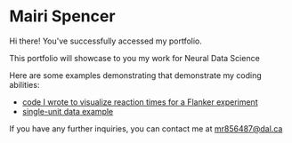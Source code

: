 # Mairi Spencer

Hi there! You've successfully accessed my portfolio.

This portfolio will showcase to you my work for Neural Data Science

Here are some examples demonstrating that demonstrate my coding abilities: 
- [code I wrote to visualize reaction times for a Flanker experiment](Visualization.md)
- [single-unit data example](Raster_Plot_Single-Unit_Data.md) 

If you have any further inquiries, you can contact me at 
[mr856487@dal.ca](mailto:mr856487@dal.ca)
